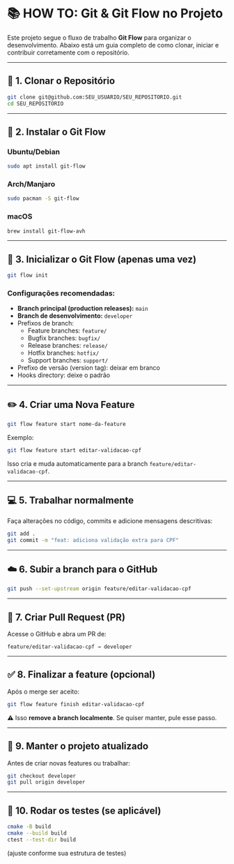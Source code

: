
# 📚 HOW TO: Git & Git Flow no Projeto

Este projeto segue o fluxo de trabalho **Git Flow** para organizar o desenvolvimento. Abaixo está um guia completo de como clonar, iniciar e contribuir corretamente com o repositório.

---

## 🚀 1. Clonar o Repositório

```bash
git clone git@github.com:SEU_USUARIO/SEU_REPOSITORIO.git
cd SEU_REPOSITORIO
```

---

## 🔧 2. Instalar o Git Flow

### Ubuntu/Debian
```bash
sudo apt install git-flow
```

### Arch/Manjaro
```bash
sudo pacman -S git-flow
```

### macOS
```bash
brew install git-flow-avh
```

---

## 🧭 3. Inicializar o Git Flow (apenas uma vez)

```bash
git flow init
```

### Configurações recomendadas:
- **Branch principal (production releases):** `main`
- **Branch de desenvolvimento:** `developer`
- Prefixos de branch:
  - Feature branches: `feature/`
  - Bugfix branches: `bugfix/`
  - Release branches: `release/`
  - Hotfix branches: `hotfix/`
  - Support branches: `support/`
- Prefixo de versão (version tag): deixar em branco
- Hooks directory: deixe o padrão

---

## ✏️ 4. Criar uma Nova Feature

```bash
git flow feature start nome-da-feature
```

Exemplo:
```bash
git flow feature start editar-validacao-cpf
```

Isso cria e muda automaticamente para a branch `feature/editar-validacao-cpf`.

---

## 💻 5. Trabalhar normalmente

Faça alterações no código, commits e adicione mensagens descritivas:

```bash
git add .
git commit -m "feat: adiciona validação extra para CPF"
```

---

## ☁️ 6. Subir a branch para o GitHub

```bash
git push --set-upstream origin feature/editar-validacao-cpf
```

---

## 🔁 7. Criar Pull Request (PR)

Acesse o GitHub e abra um PR de:

```
feature/editar-validacao-cpf → developer
```

---

## ✅ 8. Finalizar a feature (opcional)

Após o merge ser aceito:

```bash
git flow feature finish editar-validacao-cpf
```

⚠️ Isso **remove a branch localmente**. Se quiser manter, pule esse passo.

---

## 🧽 9. Manter o projeto atualizado

Antes de criar novas features ou trabalhar:

```bash
git checkout developer
git pull origin developer
```

---

## 🧪 10. Rodar os testes (se aplicável)

```bash
cmake -B build
cmake --build build
ctest --test-dir build
```

(ajuste conforme sua estrutura de testes)
